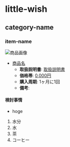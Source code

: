 # little-wish

## category-name

### item-name
![商品画像](official-image-url)
- [商品名](official-page)
  - **取扱説明書**: [取扱説明書](manual-page-url)
  - **価格帯**: [0,000円](kakakucom-page)
  - **購入周期**: 1ヶ月に1回
  - **備考**:

#### 検討事情
- hoge


01. 水分
  01. 水
  02. 茶
  03. コーヒー
